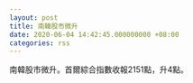 ```yaml
---
layout: post
title: 南韓股市微升
date: 2020-06-04 14:42:45.000000000 +08:00
categories: rss
---
```


南韓股市微升。首爾綜合指數收報2151點，升4點。
